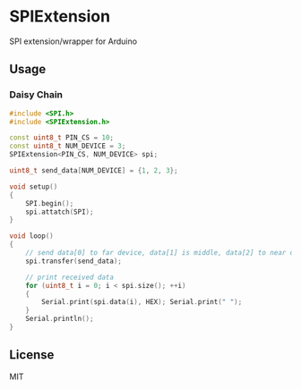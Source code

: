 # SPIExtension
SPI extension/wrapper for Arduino

## Usage

### Daisy Chain

```C++
#include <SPI.h>
#include <SPIExtension.h>

const uint8_t PIN_CS = 10;
const uint8_t NUM_DEVICE = 3;
SPIExtension<PIN_CS, NUM_DEVICE> spi;

uint8_t send_data[NUM_DEVICE] = {1, 2, 3};

void setup()
{
    SPI.begin();
    spi.attatch(SPI);
}

void loop()
{
    // send data[0] to far device, data[1] is middle, data[2] to near device
    spi.transfer(send_data);

    // print received data
    for (uint8_t i = 0; i < spi.size(); ++i)
    {
        Serial.print(spi.data(i), HEX); Serial.print(" ");
    }
    Serial.println();
}
```

## License

MIT

